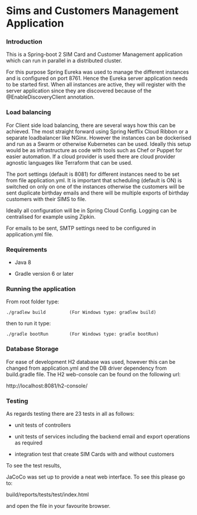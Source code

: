 # Sims and Customers Management Application



### Introduction



This is a Spring-boot 2 SIM Card and Customer Management application which can run in parallel in a distributed cluster.

For this purpose Spring Eureka was used to manage the different instances and is configured on port 8761. 
Hence the Eureka server application needs to be started first. 
When all instances are active, they will register with the server 
application since they are discovered because of the 
@EnableDiscoveryClient annotation.



### Load balancing



For Client side load balancing, there are several ways how this can be achieved. 
The most straight forward using 
Spring Netflix Cloud Ribbon or a separate loadbalancer like NGinx. 
However the instances can be dockerised and run
as a Swarm or otherwise Kubernetes can be used. 
Ideally this setup would be as infrastructure as code with tools
such as Chef or Puppet for easier automation. 
If a cloud provider is used there are cloud provider agnostic languages
 like Terraform that can be used.


The port settings (default is 8081) for different instances need to be set from file application.yml. 
It is important
that scheduling (default is ON) is switched on only on one of the instances otherwise 
the customers will be sent duplicate 
birthday emails and there will be multiple exports of birthday customers 
with their SIMS to file.

 

Ideally all configuration will be in Spring Cloud Config. 
Logging can be centralised for example using Zipkin.

 
For emails to be sent, SMTP settings need to be configured in application.yml file.




### Requirements



* Java 8

* Gradle version 6 or later




### Running the application



From root folder type:

    ./gradlew build         (For Windows type: gradlew build)



then to run it type:

    ./gradle bootRun        (For Windows type: gradle bootRun)





### Database Storage



For ease of development H2 database was used, however this can be changed from application.yml and the 
DB driver
dependency from build.gradle file. The H2 web-console can be found on the following url:

    

http://localhost:8081/h2-console/




### Testing



As regards testing there are 23 tests in all as follows:

 
* unit tests of controllers
 
* unit tests of services including the backend email and export operations as required
 
* integration test that create SIM Cards with and without customers

To see the test results, 

JaCoCo was set up to provide a neat web interface. To see this please go to:

    

build/reports/tests/test/index.html



and open the file in your favourite browser.

